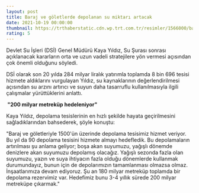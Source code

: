 ```yaml
--- 
layout: post
title: Baraj ve göletlerde depolanan su miktarı artacak
date: 2021-10-19 00:00:00
thumbnail: https://trthaberstatic.cdn.wp.trt.com.tr/resimler/1566000/baraj-istanbul-aa-1567068.jpg
rating: 5
---
```

<p>
	Devlet Su İşleri (DSİ) Genel Müdürü Kaya Yıldız, Su Şurası sonrası açıklanacak kararların orta ve uzun vadeli stratejilere yön vermesi açısından çok önemli olduğunu söyledi.</p>
<p>
	DSİ olarak son 20 yılda 284 milyar liralık yatırımla toplamda 8 bin 696 tesisi hizmete aldıklarını vurgulayan Yıldız, su kaynaklarının değerlendirilmesi açısından su arzını artırıcı ve suyun daha tasarruflu kullanılmasıyla ilgili çalışmalar yürüttüklerini anlattı.</p>
<p>
	<strong> "200 milyar metreküp hedeleniyor"</strong></p>
<p>
	Kaya Yıldız, depolama tesislerinin en hızlı şekilde hayata geçirilmesini sağladıklarından bahsederek, şöyle konuştu:</p>
<p>
	"Baraj ve göletleriyle 1500'ün üzerinde depolama tesisimiz hizmet veriyor. Bu yıl da 90 depolama tesisini hizmete almayı hedefledik. Bu depolamaların artırılması şu anlama geliyor; boşa akan suyumuzu, yağışlı dönemde denizlere akan suyumuzu depolamış olacağız. Yağışlı sezonda fazla olan suyumuzu, yazın ve suya ihtiyacın fazla olduğu dönemlerde kullanmak durumundayız, bunun için de depolarımızın tamamlanması olmazsa olmaz. İnşaatlarımıza devam ediyoruz. Şu an 180 milyar metreküp toplamda bir depolama rezervimiz var. Hedefimiz bunu 3-4 yıllık sürede 200 milyar metreküpe çıkarmak."</p>
